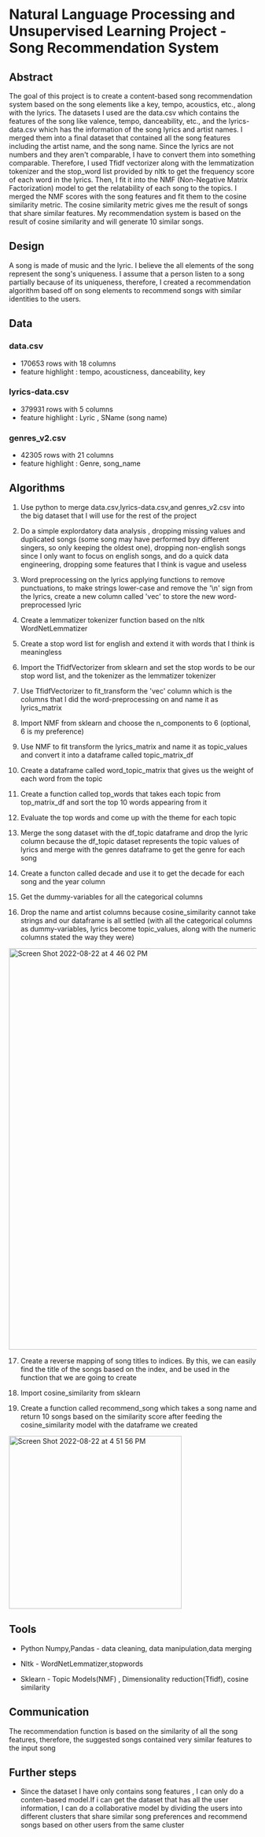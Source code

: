 # Natural Language Processing and Unsupervised Learning Project - Song Recommendation System

## Abstract
The goal of this project is to create a content-based song recommendation system based on the song elements like a key, tempo, acoustics, etc., along with the lyrics. The datasets I used are the data.csv which contains the features of the song like valence, tempo, danceability, etc., and the lyrics-data.csv which has the information of the song lyrics and artist names. I merged them into a final dataset that contained all the song features including the artist name, and the song name.
Since the lyrics are not numbers and they aren't comparable, I have to convert them into something comparable. Therefore, I used Tfidf vectorizer along with the lemmatization tokenizer and the stop_word list provided by nltk to get the frequency score of each word in the lyrics. Then, I fit it into the NMF (Non-Negative Matrix Factorization) model to get the relatability of each song to the topics. I merged the NMF scores with the song features and fit them to the cosine similarity metric. The cosine similarity metric gives me the result of songs that share similar features. My recommendation system is based on the result of cosine similarity and will generate 10 similar songs.

 ## Design
 A song is made of music and the lyric. I believe the all elements of the song represent the song's uniqueness. I assume that a person listen to a song partially because of its uniqueness, therefore, I created a recommendation algorithm based off on song elements to recommend songs with similar identities to the users.

 ## Data
 ### data.csv 
 - 170653 rows with 18 columns
 - feature highlight : tempo, acousticness, danceability, key
 ### lyrics-data.csv
 - 379931 rows with 5 columns
 - feature highlight : Lyric , SName (song name)
 ### genres_v2.csv
 - 42305 rows with 21 columns
 - feature highlight : Genre, song_name 

 ## Algorithms
1. Use python to merge data.csv,lyrics-data.csv,and genres_v2.csv into the big dataset that I will use for the rest of the project
2. Do a simple explordatory data analysis , dropping missing values and duplicated songs (some song may have performed byy different singers, so only keeping the oldest one), dropping non-english songs since I only want to focus on english songs, and do a quick data engineering, dropping some features that I think is vague and useless
3. Word preprocessing on the lyrics applying functions to remove punctuations, to make strings lower-case and remove the '\n' sign from the lyrics, create a new column called 'vec' to store the new word-preprocessed lyric
4. Create a lemmatizer tokenizer function based on the nltk WordNetLemmatizer
5. Create a stop word list for english and extend it with words that I think is meaningless
6. Import the TfidfVectorizer from sklearn and set the stop words to be our stop word list, and the tokenizer as the lemmatizer tokenizer 
7. Use TfidfVectorizer to fit_transform the 'vec' column which is the columns that I did the word-preprocessing on and name it as lyrics_matrix
8. Import NMF from sklearn and choose the n_components to 6 (optional, 6 is my preference)
9. Use NMF to fit transform the lyrics_matrix and name it as topic_values and convert it into a dataframe called topic_matrix_df 
10. Create a dataframe called word_topic_matrix that gives us the weight of each word from the topic
11. Create a function called top_words that takes each topic from top_matrix_df and sort the top 10 words appearing from it
12. Evaluate the top words and come up with the theme for each topic
13. Merge the song dataset with the df_topic dataframe and drop the lyric column because the df_topic dataset represents the topic values of lyrics and merge with the genres dataframe to get the genre for each song
14. Create a functon called decade and use it to get the decade for each song and the year column

15. Get the dummy-variables for all the categorical columns 
16. Drop the name and artist columns because cosine_similarity cannot take strings and our dataframe is all settled (with all the categorical columns as dummy-variables, lyrics become topic_values, along with the numeric columns stated the way they were)

<img width="815" alt="Screen Shot 2022-08-22 at 4 46 02 PM" src="https://user-images.githubusercontent.com/63031028/186038901-cb646088-34c9-40a9-a14a-229c04d17816.png">


17. Create a reverse mapping of song titles to indices. By this, we can easily find the title of the songs based on the index, and be used in the function that we are going to create


18. Import cosine_similarity from sklearn 
19. Create a function called recommend_song which takes a song name and return 10 songs based on the similarity score after feeding the cosine_similarity model with the dataframe we created
<img width="351" alt="Screen Shot 2022-08-22 at 4 51 56 PM" src="https://user-images.githubusercontent.com/63031028/186039386-5668e366-400b-4e10-844f-cb8ccbfe859f.png">



## Tools
- Python Numpy,Pandas - data cleaning, data manipulation,data merging

- Nltk - WordNetLemmatizer,stopwords

- Sklearn - Topic Models(NMF) , Dimensionality reduction(Tfidf), cosine similarity



## Communication
The recommendation function is based on the similarity of all the song features, therefore, the suggested songs contained very similar features to the input song

## Further steps
- Since the dataset I have only contains song features , I can only do a conten-based model.If i can get the dataset that has all the user information, I can do a collaborative model by dividing the users into different clusters that share similar song preferences and recommend songs based on other users from the same cluster 


